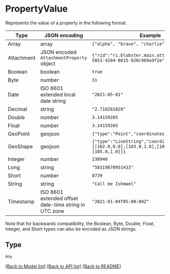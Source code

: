 # PropertyValue

Represents the value of a property in the following format.

| Type       | JSON encoding                                         | Example                                                                                            |
|----------- |-------------------------------------------------------|----------------------------------------------------------------------------------------------------|
| Array      | array                                                 | `["alpha", "bravo", "charlie"]`                                                                    |
| Attachment | JSON encoded `AttachmentProperty` object              | `{"rid":"ri.blobster.main.attachment.2f944bae-5851-4204-8615-920c969a9f2e"}`                       |
| Boolean    | boolean                                               | `true`                                                                                             |
| Byte       | number                                                | `31`                                                                                               |
| Date       | ISO 8601 extended local date string                   | `"2021-05-01"`                                                                                     |
| Decimal    | string                                                | `"2.718281828"`                                                                                    |
| Double     | number                                                | `3.14159265`                                                                                       |
| Float      | number                                                | `3.14159265`                                                                                       |
| GeoPoint   | geojson                                               | `{"type":"Point","coordinates":[102.0,0.5]}`                                                       |
| GeoShape   | geojson                                               | `{"type":"LineString","coordinates":[[102.0,0.0],[103.0,1.0],[104.0,0.0],[105.0,1.0]]}`            |
| Integer    | number                                                | `238940`                                                                                           |
| Long       | string                                                | `"58319870951433"`                                                                                 |
| Short      | number                                                | `8739`                                                                                             |
| String     | string                                                | `"Call me Ishmael"`                                                                                |
| Timestamp  | ISO 8601 extended offset date-time string in UTC zone | `"2021-01-04T05:00:00Z"`                                                                           |

Note that for backwards compatibility, the Boolean, Byte, Double, Float, Integer, and Short types can also be encoded as JSON strings.


## Type
```python
Any
```


[[Back to Model list]](../../../README.md#models-v2-link) [[Back to API list]](../../../README.md#documentation-for-api-endpoints) [[Back to README]](../../../README.md)
